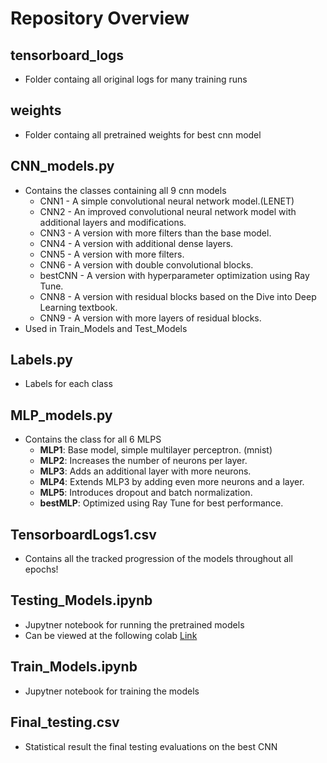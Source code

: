 # Repository Overview
## tensorboard_logs
  - Folder containg all original logs for many training runs
## weights
  - Folder containg all pretrained weights for best cnn model
## CNN_models.py  
  - Contains the classes containing all 9 cnn models
    - CNN1 - A simple convolutional neural network model.(LENET)
    - CNN2 - An improved convolutional neural network model with additional layers and modifications.
    - CNN3 - A version with more filters than the base model.
    - CNN4 - A version with additional dense layers.
    - CNN5 - A version with more filters.
    - CNN6 - A version with double convolutional blocks.
    - bestCNN - A version with hyperparameter optimization using Ray Tune.
    - CNN8 - A version with residual blocks based on the Dive into Deep Learning textbook.
    - CNN9 - A version with more layers of residual blocks.
  - Used in Train_Models and Test_Models
## Labels.py
 - Labels for each class
## MLP_models.py
  - Contains the class for all 6 MLPS
    - **MLP1**: Base model, simple multilayer perceptron. (mnist)
    - **MLP2**: Increases the number of neurons per layer.
    - **MLP3**: Adds an additional layer with more neurons.
    - **MLP4**: Extends MLP3 by adding even more neurons and a layer.
    - **MLP5**: Introduces dropout and batch normalization.
    - **bestMLP**: Optimized using Ray Tune for best performance.
## TensorboardLogs1.csv
  - Contains all the tracked progression of the models throughout all epochs!
## Testing_Models.ipynb
  - Jupytner notebook for running the pretrained models
  - Can be viewed at the following colab [Link](https://colab.research.google.com/drive/1zkpwkQtjcSRcWSczfdfOQRqlynhShQ8-?usp=sharing)
## Train_Models.ipynb
  - Jupytner notebook for training the models
## Final_testing.csv
  - Statistical result the final testing evaluations on the best CNN
